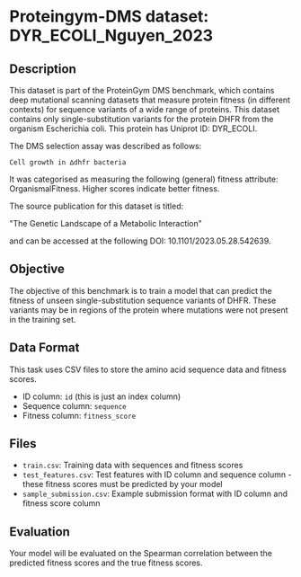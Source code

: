 
# Proteingym-DMS dataset: DYR_ECOLI_Nguyen_2023

## Description

This dataset is part of the ProteinGym DMS benchmark, which contains deep mutational scanning datasets that measure
protein fitness (in different contexts) for sequence variants of a wide range of proteins. This dataset contains
only single-substitution variants for the protein DHFR from the organism Escherichia coli. This protein has Uniprot ID: DYR_ECOLI. 

The DMS selection assay was described as follows: 

    Cell growth in ∆dhfr bacteria

It was categorised as measuring the following (general) fitness attribute: OrganismalFitness. Higher scores indicate better fitness.

The source publication for this dataset is titled: 

"The Genetic Landscape of a Metabolic Interaction"

and can be accessed at the following DOI: 10.1101/2023.05.28.542639.

## Objective

The objective of this benchmark is to train a model that can predict the fitness of unseen single-substitution sequence variants of DHFR.
These variants may be in regions of the protein where mutations were not present in the training set.

## Data Format

This task uses CSV files to store the amino acid sequence data and fitness scores.
- ID column: `id` (this is just an index column)
- Sequence column: `sequence`
- Fitness column: `fitness_score`

## Files

- `train.csv`: Training data with sequences and fitness scores
- `test_features.csv`: Test features with ID column and sequence column - these fitness scores must be predicted by your model
- `sample_submission.csv`: Example submission format with ID column and fitness score column

## Evaluation

Your model will be evaluated on the Spearman correlation between the predicted fitness scores and the true fitness scores.

